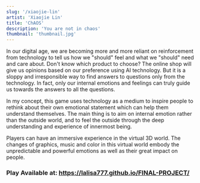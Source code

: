```yaml
---
slug: '/xiaojie-lin'
artist: 'Xiaojie Lin'
title: 'ChAOS'
description: 'You are not in chaos'
thumbnail: 'thumbnail.jpg'
---
```


In our digital age, we are becoming more and more reliant on reinforcement from technology to tell us how we "should" feel and what we "should" need and care about. Don't know which product to choose? The online shop will give us opinions based on our preference using AI technology. But it is a sloppy and irresponsible way to find answers to questions only from the technology. In fact, only our internal emotions and feelings can truly guide us towards the answers to all the questions.

In my concept, this game uses technology as a medium to inspire people to rethink about their own emotional statement which can help them understand themselves. The main thing is to aim on internal emotion rather than the outside world, and to feel the outside through the deep understanding and experience of innermost being.

Players can have an immersive experience in the virtual 3D world. The changes of graphics, music and color in this virtual world embody the unpredictable and powerful emotions as well as their great impact on people.

### Play Available at: https://lalisa777.github.io/FINAL-PROJECT/
